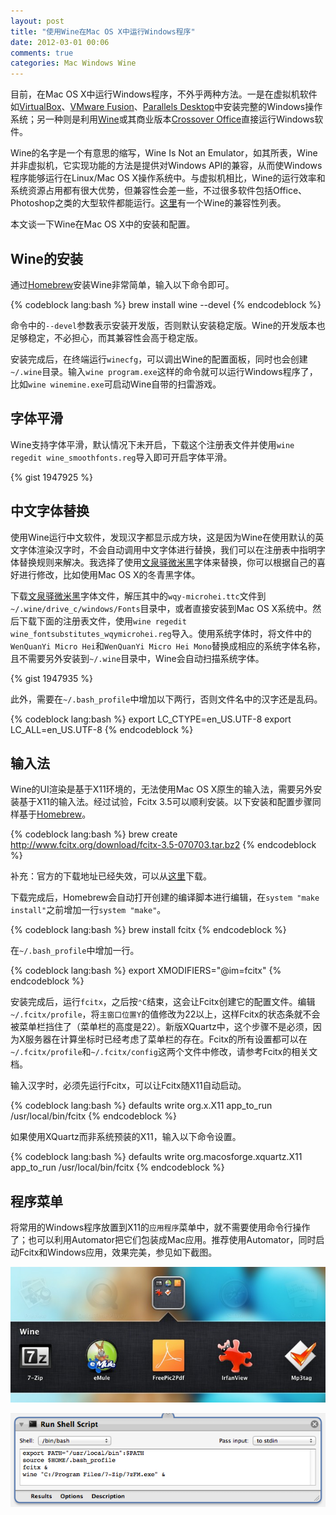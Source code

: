 ```yaml
---
layout: post
title: "使用Wine在Mac OS X中运行Windows程序"
date: 2012-03-01 00:06
comments: true
categories: Mac Windows Wine
---
```


目前，在Mac OS X中运行Windows程序，不外乎两种方法。一是在虚拟机软件如[VirtualBox](http://www.virtualbox.org)、[VMware Fusion](http://www.vmware.com/mac)、[Parallels Desktop](http://www.parallels.com/products/desktop/)中安装完整的Windows操作系统；另一种则是利用[Wine](http://www.winehq.org)或其商业版本[Crossover Office](http://www.codeweavers.com)直接运行Windows软件。

Wine的名字是一个有意思的缩写，Wine Is Not an Emulator，如其所表，Wine并非虚拟机，它实现功能的方法是提供对Windows API的兼容，从而使Windows程序能够运行在Linux/Mac OS X操作系统中。与虚拟机相比，Wine的运行效率和系统资源占用都有很大优势，但兼容性会差一些，不过很多软件包括Office、Photoshop之类的大型软件都能运行。[这里](http://appdb.winehq.org)有一个Wine的兼容性列表。

本文谈一下Wine在Mac OS X中的安装和配置。

<!--more-->

## Wine的安装

通过[Homebrew](/blog/2012/02/25/homebrew-installation-and-usage/)安装Wine非常简单，输入以下命令即可。

{% codeblock lang:bash %}
brew install wine --devel
{% endcodeblock %}

命令中的`--devel`参数表示安装开发版，否则默认安装稳定版。Wine的开发版本也足够稳定，不必担心，而其兼容性会高于稳定版。

安装完成后，在终端运行`winecfg`，可以调出Wine的配置面板，同时也会创建`~/.wine`目录。输入`wine program.exe`这样的命令就可以运行Windows程序了，比如`wine winemine.exe`可启动Wine自带的扫雷游戏。

## 字体平滑

Wine支持字体平滑，默认情况下未开启，下载这个注册表文件并使用`wine regedit wine_smoothfonts.reg`导入即可开启字体平滑。

{% gist 1947925 %}

## 中文字体替换

使用Wine运行中文软件，发现汉字都显示成方块，这是因为Wine在使用默认的英文字体渲染汉字时，不会自动调用中文字体进行替换，我们可以在注册表中指明字体替换规则来解决。我选择了使用[文泉驿微米黑](http://wenq.org/index.cgi?MicroHei)字体来替换，你可以根据自己的喜好进行修改，比如使用Mac OS X的冬青黑字体。

下载[文泉驿微米黑](http://downloads.sourceforge.net/project/wqy/wqy-microhei/0.2.0-beta/wqy-microhei-0.2.0-beta.tar.gz)字体文件，解压其中的`wqy-microhei.ttc`文件到`~/.wine/drive_c/windows/Fonts`目录中，或者直接安装到Mac OS X系统中。然后下载下面的注册表文件，使用`wine regedit wine_fontsubstitutes_wqymicrohei.reg`导入。使用系统字体时，将文件中的`WenQuanYi Micro Hei`和`WenQuanYi Micro Hei Mono`替换成相应的系统字体名称，且不需要另外安装到`~/.wine`目录中，Wine会自动扫描系统字体。

{% gist 1947935 %}

此外，需要在`~/.bash_profile`中增加以下两行，否则文件名中的汉字还是乱码。

{% codeblock lang:bash %}
export LC_CTYPE=en_US.UTF-8
export LC_ALL=en_US.UTF-8
{% endcodeblock %}

## 输入法

Wine的UI渲染是基于X11环境的，无法使用Mac OS X原生的输入法，需要另外安装基于X11的输入法。经过试验，Fcitx 3.5可以顺利安装。以下安装和配置步骤同样基于[Homebrew](/blog/2012/02/25/homebrew-installation-and-usage/)。

{% codeblock lang:bash %}
brew create http://www.fcitx.org/download/fcitx-3.5-070703.tar.bz2
{% endcodeblock %}

补充：官方的下载地址已经失效，可以从[这里](http://files.linfan.info/fcitx-3.5-070703.tar.bz2)下载。

下载完成后，Homebrew会自动打开创建的编译脚本进行编辑，在`system "make install"`之前增加一行`system "make"`。

{% codeblock lang:bash %}
brew install fcitx
{% endcodeblock %}

在`~/.bash_profile`中增加一行。

{% codeblock lang:bash %}
export XMODIFIERS="@im=fcitx"
{% endcodeblock %}

安装完成后，运行`fcitx`，之后按`⌃C`结束，这会让Fcitx创建它的配置文件。编辑`~/.fcitx/profile`，将`主窗口位置Y`的值修改为22以上，这样Fcitx的状态条就不会被菜单栏挡住了（菜单栏的高度是22）。新版XQuartz中，这个步骤不是必须，因为X服务器在计算坐标时已经考虑了菜单栏的存在。Fcitx的所有设置都可以在`~/.fcitx/profile`和`~/.fcitx/config`这两个文件中修改，请参考Fcitx的相关文档。

输入汉字时，必须先运行Fcitx，可以让Fcitx随X11自动启动。

{% codeblock lang:bash %}
defaults write org.x.X11 app_to_run /usr/local/bin/fcitx
{% endcodeblock %}

如果使用XQuartz而非系统预装的X11，输入以下命令设置。

{% codeblock lang:bash %}
defaults write org.macosforge.xquartz.X11 app_to_run /usr/local/bin/fcitx
{% endcodeblock %}

## 程序菜单

将常用的Windows程序放置到X11的`应用程序`菜单中，就不需要使用命令行操作了；也可以利用Automator把它们包装成Mac应用。推荐使用Automator，同时启动Fcitx和Windows应用，效果完美，参见如下截图。

![launchpad](/blog/images/2012-03-01-wine-mac_launchpad.jpg)

![automator](/blog/images/2012-03-01-wine-mac_automator.png)
